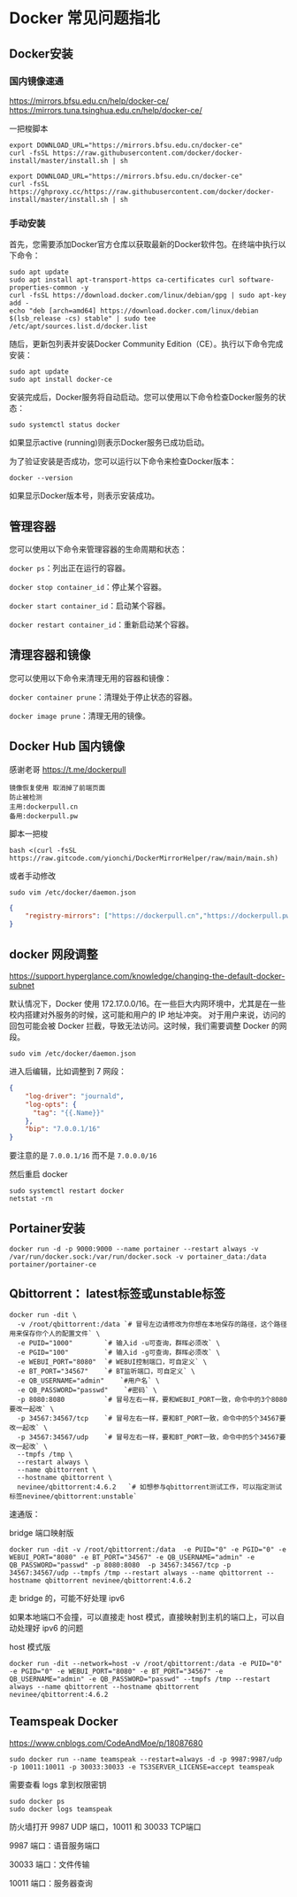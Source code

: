 # Docker 常见问题指北


## Docker安装

### 国内镜像速通
https://mirrors.bfsu.edu.cn/help/docker-ce/
https://mirrors.tuna.tsinghua.edu.cn/help/docker-ce/

一把梭脚本

```shell
export DOWNLOAD_URL="https://mirrors.bfsu.edu.cn/docker-ce"
curl -fsSL https://raw.githubusercontent.com/docker/docker-install/master/install.sh | sh
```

```shell
export DOWNLOAD_URL="https://mirrors.bfsu.edu.cn/docker-ce"
curl -fsSL https://ghproxy.cc/https://raw.githubusercontent.com/docker/docker-install/master/install.sh | sh
```

### 手动安装
首先，您需要添加Docker官方仓库以获取最新的Docker软件包。在终端中执行以下命令：
```shell
sudo apt update
sudo apt install apt-transport-https ca-certificates curl software-properties-common -y
curl -fsSL https://download.docker.com/linux/debian/gpg | sudo apt-key add -
echo "deb [arch=amd64] https://download.docker.com/linux/debian $(lsb_release -cs) stable" | sudo tee /etc/apt/sources.list.d/docker.list
```
随后，更新包列表并安装Docker Community Edition（CE）。执行以下命令完成安装：

```shell
sudo apt update
sudo apt install docker-ce
```

安装完成后，Docker服务将自动启动。您可以使用以下命令检查Docker服务的状态：
```shell
sudo systemctl status docker
```

如果显示active (running)则表示Docker服务已成功启动。


为了验证安装是否成功，您可以运行以下命令来检查Docker版本：
```shell
docker --version
```
如果显示Docker版本号，则表示安装成功。


## 管理容器

您可以使用以下命令来管理容器的生命周期和状态：

`docker ps`：列出正在运行的容器。

`docker stop container_id`：停止某个容器。

`docker start container_id`：启动某个容器。

`docker restart container_id`：重新启动某个容器。

## 清理容器和镜像

您可以使用以下命令来清理无用的容器和镜像：

`docker container prune`：清理处于停止状态的容器。

`docker image prune`：清理无用的镜像。



## Docker Hub 国内镜像

感谢老哥 https://t.me/dockerpull

```
镜像恢复使用 取消掉了前端页面
防止被检测
主用:dockerpull.cn
备用:dockerpull.pw
```

脚本一把梭

```shell
bash <(curl -fsSL https://raw.gitcode.com/yionchi/DockerMirrorHelper/raw/main/main.sh)
```

或者手动修改

```shell
sudo vim /etc/docker/daemon.json
```

```json
{
    "registry-mirrors": ["https://dockerpull.cn","https://dockerpull.pw"]
}

```



## docker 网段调整

https://support.hyperglance.com/knowledge/changing-the-default-docker-subnet

默认情况下，Docker 使用 172.17.0.0/16。在一些巨大内网环境中，尤其是在一些校内搭建对外服务的时候，这可能和用户的 IP 地址冲突。
对于用户来说，访问的回包可能会被 Docker 拦截，导致无法访问。这时候，我们需要调整 Docker 的网段。

```shell
sudo vim /etc/docker/daemon.json
```

进入后编辑，比如调整到 7 网段：
```json
{
    "log-driver": "journald",
    "log-opts": {
      "tag": "{{.Name}}"
    },
    "bip": "7.0.0.1/16"
}
```
要注意的是 `7.0.0.1/16` 而不是 `7.0.0.0/16` 

然后重启 docker
```shell
sudo systemctl restart docker
netstat -rn
```

## Portainer安装
```shell
docker run -d -p 9000:9000 --name portainer --restart always -v /var/run/docker.sock:/var/run/docker.sock -v portainer_data:/data portainer/portainer-ce
```


##  Qbittorrent： latest标签或unstable标签
```shell
docker run -dit \
  -v /root/qbittorrent:/data `# 冒号左边请修改为你想在本地保存的路径，这个路径用来保存你个人的配置文件` \
  -e PUID="1000"        `# 输入id -u可查询，群晖必须改` \
  -e PGID="100"         `# 输入id -g可查询，群晖必须改` \
  -e WEBUI_PORT="8080"  `# WEBUI控制端口，可自定义` \
  -e BT_PORT="34567"    `# BT监听端口，可自定义` \
  -e QB_USERNAME="admin"    `#用户名` \
  -e QB_PASSWORD="passwd"    `#密码` \
  -p 8080:8080          `# 冒号左右一样，要和WEBUI_PORT一致，命令中的3个8080要改一起改` \
  -p 34567:34567/tcp    `# 冒号左右一样，要和BT_PORT一致，命令中的5个34567要改一起改` \
  -p 34567:34567/udp    `# 冒号左右一样，要和BT_PORT一致，命令中的5个34567要改一起改` \
  --tmpfs /tmp \
  --restart always \
  --name qbittorrent \
  --hostname qbittorrent \
  nevinee/qbittorrent:4.6.2   `# 如想参与qbittorrent测试工作，可以指定测试标签nevinee/qbittorrent:unstable`
```

速通版：

bridge 端口映射版  

```shell
docker run -dit -v /root/qbittorrent:/data  -e PUID="0" -e PGID="0" -e WEBUI_PORT="8080" -e BT_PORT="34567" -e QB_USERNAME="admin" -e QB_PASSWORD="passwd" -p 8080:8080  -p 34567:34567/tcp -p 34567:34567/udp --tmpfs /tmp --restart always --name qbittorrent --hostname qbittorrent nevinee/qbittorrent:4.6.2  
```


走 bridge 的，可能不好处理 ipv6 

如果本地端口不会撞，可以直接走 host 模式，直接映射到主机的端口上，可以自动处理好 ipv6 的问题

host 模式版

```shell
docker run -dit --network=host -v /root/qbittorrent:/data -e PUID="0" -e PGID="0" -e WEBUI_PORT="8080" -e BT_PORT="34567" -e QB_USERNAME="admin" -e QB_PASSWORD="passwd" --tmpfs /tmp --restart always --name qbittorrent --hostname qbittorrent nevinee/qbittorrent:4.6.2
```

## Teamspeak Docker

https://www.cnblogs.com/CodeAndMoe/p/18087680

```shell
sudo docker run --name teamspeak --restart=always -d -p 9987:9987/udp -p 10011:10011 -p 30033:30033 -e TS3SERVER_LICENSE=accept teamspeak
```

需要查看 logs 拿到权限密钥
```shell
sudo docker ps
sudo docker logs teamspeak
```



防火墙打开 9987 UDP 端口，10011 和 30033 TCP端口

9987 端口：语音服务端口

30033 端口：文件传输

10011 端口：服务器查询
